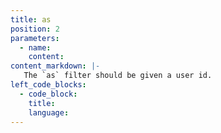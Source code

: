 ```yaml
---
title: as
position: 2
parameters:
  - name:
    content:
content_markdown: |-
   The `as` filter should be given a user id.
left_code_blocks:
  - code_block:
    title:
    language:
---
```

